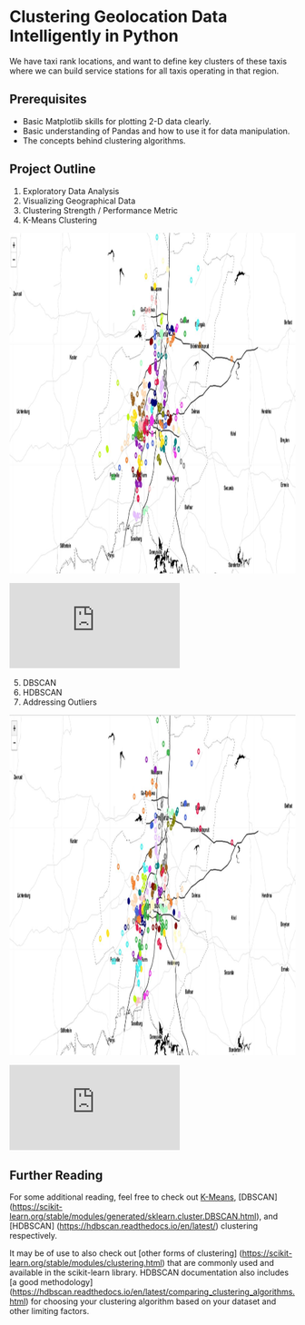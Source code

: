 # Clustering Geolocation Data Intelligently in Python

We have taxi rank locations, and want to define key clusters of these taxis where we can build service stations for all taxis operating in that region.

## Prerequisites

- Basic Matplotlib skills for plotting 2-D data clearly.
- Basic understanding of Pandas and how to use it for data manipulation.
- The concepts behind clustering algorithms.

## Project Outline
1. Exploratory Data Analysis
2. Visualizing Geographical Data
3. Clustering Strength / Performance Metric
4. K-Means Clustering

<img src="images/kmeans.JPG" alt="drawing" width="800" height="600"/>

![output](https://github.com/sudip-padhye/Clustering-Geolocation-Data-Intelligently-using-HDBSCAN/blob/master/kmeans_70.html "k-means output")

5. DBSCAN
6. HDBSCAN
7. Addressing Outliers

<img src="images/hybrid.JPG" alt="drawing" width="800" height="600"/>

![output](https://github.com/sudip-padhye/Clustering-Geolocation-Data-Intelligently-using-HDBSCAN/blob/master/hybrid.html "hybrid output")

## Further Reading

For some additional reading, feel free to check out 
[K-Means](https://scikit-learn.org/stable/modules/generated/sklearn.cluster.KMeans.html), 
[DBSCAN] (https://scikit-learn.org/stable/modules/generated/sklearn.cluster.DBSCAN.html), and 
[HDBSCAN] (https://hdbscan.readthedocs.io/en/latest/) clustering respectively.

It may be of use to also check out [other forms of clustering] (https://scikit-learn.org/stable/modules/clustering.html) that are commonly used and available in the scikit-learn library. HDBSCAN documentation also includes [a good methodology] (https://hdbscan.readthedocs.io/en/latest/comparing_clustering_algorithms.html) for choosing your clustering algorithm based on your dataset and other limiting factors.